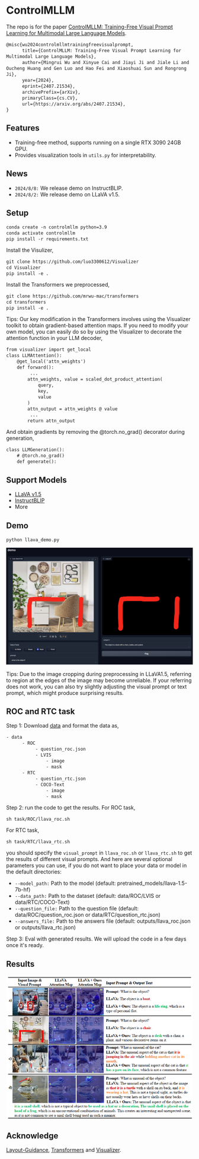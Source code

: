 # ControlMLLM

The repo is for the paper [ControlMLLM: Training-Free Visual Prompt Learning for Multimodal Large Language Models](https://arxiv.org/abs/2407.21534).

```
@misc{wu2024controlmllmtrainingfreevisualprompt,
      title={ControlMLLM: Training-Free Visual Prompt Learning for Multimodal Large Language Models}, 
      author={Mingrui Wu and Xinyue Cai and Jiayi Ji and Jiale Li and Oucheng Huang and Gen Luo and Hao Fei and Xiaoshuai Sun and Rongrong Ji},
      year={2024},
      eprint={2407.21534},
      archivePrefix={arXiv},
      primaryClass={cs.CV},
      url={https://arxiv.org/abs/2407.21534}, 
}
```
## Features
 - Training-free method, supports running on a single RTX 3090 24GB GPU.
 - Provides visualization tools in ```utils.py``` for interpretability.

## News
 - ```2024/8/8:``` We release demo on InstructBLIP.
 - ```2024/8/2:``` We release demo on LLaVA v1.5.

## Setup
```
conda create -n controlmllm python=3.9
conda activate controlmllm
pip install -r requirements.txt
```

Install the Visulizer,
```
git clone https://github.com/luo3300612/Visualizer
cd Visualizer
pip install -e .
```
Install the Transformers we preprocessed,
```
git clone https://github.com/mrwu-mac/transformers
cd transformers
pip install -e .
```
Tips: Our key modification in the Transformers involves using the Visualizer toolkit to obtain gradient-based attention maps. If you need to modify your own model, you can easily do so by using the Visualizer to decorate the attention function in your LLM decoder,
```
from visualizer import get_local
class LLMAttention():
    @get_local('attn_weights')
    def forward():
         ...
        attn_weights, value = scaled_dot_product_attention(
            query,
            key,
            value
        )
        attn_output = attn_weights @ value
         ...
        return attn_output
```
And obtain gradients by removing the @torch.no_grad() decorator during generation,
```
class LLMGeneration():
    # @torch.no_grad()
    def generate():
```
## Support Models
 - [LLaVA v1.5](https://huggingface.co/llava-hf/llava-1.5-7b-hf)
 - [InstructBLIP](https://huggingface.co/Salesforce/instructblip-vicuna-7b)
 - More
   
## Demo
```
python llava_demo.py
```
![demo](assets/demo.png)

Tips: Due to the image cropping during preprocessing in LLaVA1.5, referring to region at the edges of the image may become unreliable. If your referring does not work, you can also try slightly adjusting the visual prompt or text prompt, which might produce surprising results.


## ROC and RTC task 
Step 1: Download [data](https://drive.google.com/drive/folders/1k45OVgWmt3Y04hPJe7rSWXGVZq98YLS4?usp=sharing) and format the data as,
```
- data
      - ROC
           - question_roc.json
           - LVIS
               - image
               - mask
      - RTC
           - question_rtc.json
           - COCO-Text
               - image
               - mask
```

Step 2: run the code to get the results.
For ROC task,
```
sh task/ROC/llava_roc.sh
```
For RTC task,
```
sh task/RTC/llava_rtc.sh
```
you should specify the ```visual_prompt``` in ```llava_roc.sh``` or ```llava_rtc.sh``` to get the results of different visual prompts.
And here are several optional parameters you can use, if you do not want to place your data or model in the default directories:
- ```--model_path:``` Path to the model (default: pretrained_models/llava-1.5-7b-hf)
- ```--data_path:``` Path to the dataset (default: data/ROC/LVIS or data/RTC/COCO-Text)
- ```--question_file:``` Path to the question file (default: data/ROC/question_roc.json or data/RTC/question_rtc.json)
- ```--answers_file:``` Path to the answers file (default: outputs/llava_roc.json or outputs/llava_rtc.json)

Step 3: Eval with generated results.
We will upload the code in a few days once it's ready.

## Results
![vis1](assets/vis.png)

## Acknowledge
[Layout-Guidance](https://github.com/silent-chen/layout-guidance), [Transformers](https://github.com/huggingface/transformers) and [Visualizer](https://github.com/luo3300612/Visualizer).
